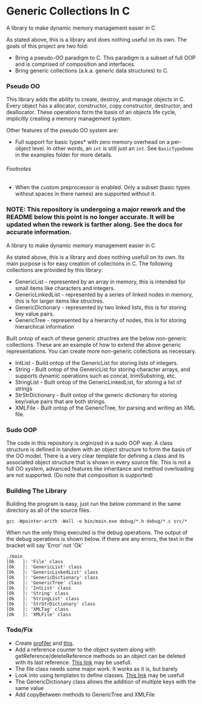 # Generic Collections In C
A library to make dynamic memory management easier in C

As stated above, this is a library and does nothing useful on its own. The goals of this project are two fold:
  - Bring a pseudo-OO paradigm to C. This paradigm is a subset of full OOP and is comprised of composition and interfaces.
  - Bring generic collections (a.k.a. generic data structures) to C.

### Pseudo OO
This library adds the ability to create, destroy, and manage objects in C. Every object has a allocator, constructor, copy constructor, destructor, and deallocator. These operations form the basis of an objects life cycle, implicitly creating a memory management system.

Other features of the pseudo OO system are:
  - Full support for basic types\* with zero memory overhead on a per-object level. In other words, an ```int``` is still just an ```int```. See ```BasicTypeDemo``` in the examples folder for more details.


###### Footnotes
* When the custom preprocessor is enabled. Only a subset (basic types without spaces in there names) are supported without it.

### NOTE: This repository is undergoing a major rework and the README below this point is no longer accurate. It will be updated when the rework is farther along. See the docs for accurate information.
A library to make dynamic memory management easier in C

As stated above, this is a library and does nothing usefull on its own. Its main purpose is for easy creation of collections in C. The following collections are provided by this library:
* GenericList - represented by an array in memory, this is intended for small items like characters and integers.
* GenericLinkedList - represented by a series of linked nodes in memory, this is for larger items like structres.
* GenericDictionary - represented by two linked lists, this is for storing key value pairs.
* GenericTree - represented by a hierarchy of nodes, this is for storing hierarchical information

Built ontop of each of these generic structres are the below non-generic collections. These are an example of how to extend the above generic representations. You can create more non-generic collections as necessary.
* IntList - Build ontop of the GenericList for storing lists of integers.
* String - Built ontop of the GenericList for storing character arrays, and supports dynamic operations such as concat, trimSubstring, etc.
* StringList - Built ontop of the GenericLinkedList, for storing a list of strings
* StrStrDictionary - Built ontop of the generic dictionary for storing key/value pairs that are both strings.
* XMLFile - Built ontop of the GenericTree, for parsing and writing an XML file.

### Sudo OOP
The code in this repository is orginized in a sudo OOP way. A class structure is defined in tandem with an object structure to form the basis of the OO model. There is a very clear template for defining a class and its associated object structure that is shown in every source file.
This is not a full OO system, advanced features like inheritance and method overloading are not supported. (Do note that composition is supported)

### Building The Library
Building the program is easy, just run the below command in the same directory as all of the source files.

```shell
gcc -Wpointer-arith -Wall -o bin/main.exe debug/*.h debug/*.c src/*
```

When run the only thing executed is the debug operations. The output of the debug operations is shown below. If there are any errors, the text in the bracket will say 'Error' not 'Ok'

```shell
./main
[Ok   ]: 'File' class
[Ok   ]: 'GenericList' class
[Ok   ]: 'GenericLinkedList' class
[Ok   ]: 'GenericDictionary' class
[Ok   ]: 'GenericTree' class
[Ok   ]: 'IntList' class
[Ok   ]: 'String' class
[Ok   ]: 'StringList' class
[Ok   ]: 'StrStrDictionary' class
[Ok   ]: 'XMLTag' class
[Ok   ]: 'XMLFile' class
```
### Todo/Fix
* Create [profiler](https://www.youtube.com/watch?v=xlAH4dbMVnU) and [this](https://gist.github.com/TheCherno/31f135eea6ee729ab5f26a6908eb3a5e).
* Add a reference counter to the object system along with getReference/deleteReference methods so an object can be deleted with its last reference. [This link](http://calmarius.net/?lang=en&page=programming%2Fresource_management_exceptions_and_templates_in_c) may be usefull.
* The file class needs some major work. It works as it is, but barely
* Look into using templates to define classes. [This link](https://stackoverflow.com/questions/10950828/simulation-of-templates-in-c-for-a-queue-data-type) may be usefull
* The GenericDictionary class allows the addition of multiple keys with the same value
* Add copyBetween methods to GenericTree and XMLFile
